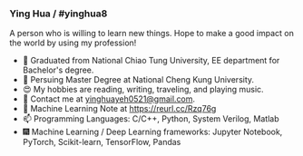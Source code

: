 ### Ying Hua / #yinghua8

<!--
**yinghua8/yinghua8** is a ✨ _special_ ✨ repository because its `README.md` (this file) appears on your GitHub profile.

Here are some ideas to get you started:
-->
A person who is willing to learn new things. Hope to make a good impact on the world by using my profession!

- 🌱 Graduated from National Chiao Tung University, EE department for Bachelor's degree.
- 👯 Persuing Master Degree at National Cheng Kung University.
- 😍 My hobbies are reading, writing, traveling, and playing music.
- 💌 Contact me at yinghuayeh0521@gmail.com.
- 📓 Machine Learning Note at https://reurl.cc/Rzq76g
- 📫 Programming Languages: C/C++, Python, System Verilog, Matlab
- 🎆 Machine Learning / Deep Learning frameworks: Jupyter Notebook, PyTorch, Scikit-learn, TensorFlow, Pandas
